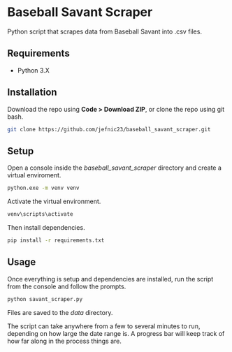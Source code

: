 # Baseball Savant Scraper

Python script that scrapes data from Baseball Savant into .csv files.

## Requirements

- Python 3.X

## Installation

Download the repo using **Code > Download ZIP**, or clone the repo using git bash.

```bash
git clone https://github.com/jefnic23/baseball_savant_scraper.git
```

## Setup

Open a console inside the *baseball_savant_scraper* directory and create a virtual enviroment. 

```bash
python.exe -m venv venv
```

Activate the virtual environment.

```bash
venv\scripts\activate
```

Then install dependencies.

```bash
pip install -r requirements.txt
```

## Usage

Once everything is setup and dependencies are installed, run the script from the console and follow the prompts.

```bash
python savant_scraper.py
```

Files are saved to the *data* directory.

The script can take anywhere from a few to several minutes to run, depending on how large the date range is. A progress bar will keep track of how far along in the process things are.